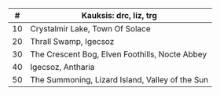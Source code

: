 |#|Kauksis: drc, liz, trg|
|---|---|
|10|Crystalmir Lake, Town Of Solace|
|20|Thrall Swamp, Igecsoz|
|30|The Crescent Bog, Elven Foothills, Nocte Abbey|
|40|Igecsoz, Antharia|
|50|The Summoning, Lizard Island, Valley of the Sun|
